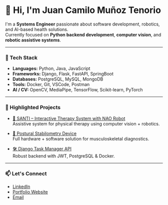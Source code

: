 # 👋 Hi, I'm Juan Camilo Muñoz Tenorio

I'm a **Systems Engineer** passionate about software development, robotics, and AI-based health solutions.  
Currently focused on **Python backend development**, **computer vision**, and **robotic assistive systems**.

---

### 🧠 Tech Stack
- **Languages:** Python, Java, JavaScript
- **Frameworks:** Django, Flask, FastAPI, SpringBoot
- **Databases:** PostgreSQL, MySQL, MongoDB
- **Tools:** Docker, Git, VSCode, Postman
- **AI / CV:** OpenCV, MediaPipe, TensorFlow, Scikit-learn, PyTorch

---

### 📌 Highlighted Projects
- [🧠 SANTI – Interactive Therapy System with NAO Robot](https://github.com/camilotenorio1234)  
  Assistive system for physical therapy using computer vision + robotics.

- [🦵 Postural Stabilometry Device](https://github.com/camilotenorio1234)  
  Full hardware + software solution for musculoskeletal diagnostics.

- [🛠️ Django Task Manager API](https://github.com/camilotenorio1234/django-taskmanager-api)  
  Robust backend with JWT, PostgreSQL & Docker.

---

### 📫 Let's Connect
- [LinkedIn](https://linkedin.com/in/juan-camilo-muñoz-tenorio)
- [Portfolio Website](#)
- [Email](mailto:juanca1926@gmail.com)
